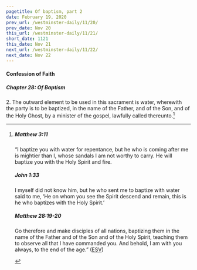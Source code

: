 ```yaml
---
pagetitle: Of baptism, part 2
date: February 19, 2020
prev_url: /westminster-daily/11/20/
prev_date: Nov 20
this_url: /westminster-daily/11/21/
short_date: 1121
this_date: Nov 21
next_url: /westminster-daily/11/22/
next_date: Nov 22
---
```


#### Confession of Faith

##### Chapter 28: Of Baptism

2\. The outward element to be used in this sacrament is water, wherewith the party is to be baptized, in the name of the Father, and of the Son, and of the Holy Ghost, by a minister of the gospel, lawfully called thereunto.[^fnref:wcf1]

[^fnref:wcf1]: <div class="esv"><h5>Matthew 3:11</h5> <div class="esv-text"><p id="p40003011.01-1">&#8220;I baptize you with water for repentance, but he who is coming after me is mightier than I, whose sandals I am not worthy to carry. He will baptize you with the Holy Spirit and fire.</p> </div><h5>John 1:33</h5> <div class="esv-text"><p id="p43001033.01-2">I myself did not know him, but he who sent me to baptize with water said to me, &#8216;He on whom you see the Spirit descend and remain, this is he who baptizes with the Holy Spirit.&#8217;</p> </div><h5>Matthew 28:19-20</h5> <div class="esv-text"><p id="p40028019.01-3"><span class="woc">Go therefore and make disciples of all nations, baptizing them in the name of the Father and of the Son and of the Holy Spirit,</span> <span class="woc">teaching them to observe all that I have commanded you. And behold, I am with you always, to the end of the age.&#8221;</span>  (<a href="http://www.esv.org" class="copyright">ESV</a>)</p> </div> </div>

